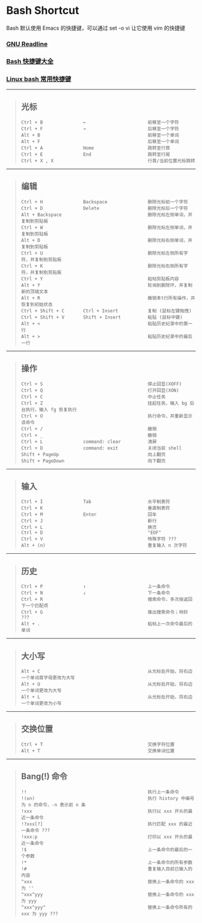 # Bash Shortcut
Bash 默认使用 Emacs 的快捷键，可以通过 set -o vi 让它使用 vim 的快捷键
### [GNU Readline](https://en.wikipedia.org/wiki/GNU_Readline)
### [Bash 快捷键大全](https://www.runoob.com/w3cnote/bash-shortcut.html)
### [Linux bash 常用快捷键](https://www.cnblogs.com/dabaodb/p/10148929.html)
---
>## 光标
>```
>Ctrl + B               ←                       前移至一个字符
>Ctrl + F               →                       后移至一个字符
>Alt + B                                        前移至一个单词
>Alt + F                                        后移至一个单词
>Ctrl + A               Home                    跳转至行首
>Ctrl + E               End                     跳转至行尾
>Ctrl + X , X                                   行首/当前位置光标跳转
>```
---
>## 编辑                                          
>```
>Ctrl + H               Backspace               删除光标前一个字符
>Ctrl + D               Delete                  删除光标后一个字符
>Alt + Backspace                                删除光标左侧单词，并复制到剪贴板
>Ctrl + W                                       删除光标左侧单词，并复制到剪贴板
>Alt + D                                        删除光标右侧单词，并复制到剪贴板
>Ctrl + U                                       删除光标左侧所有字符，并复制到剪贴板
>Ctrl + K                                       删除光标右侧所有字符，并复制到剪贴板
>Ctrl + Y                                       粘帖剪贴板内容
>Alt + Y                                        轮询到删除环，并复制新的顶端文本
>Alt + R                                        撤销本t行所有操作，并恢复到初始状态
>Ctrl + Shift + C       Ctrl + Insert           复制 (鼠标左键拖拽)
>Ctrl + Shift + V       Shift + Insert          粘贴 (鼠标中键)
>Alt + <                                        粘贴历史纪录中的第一行
>Alt + >                                        粘贴历史纪录中的最后一行
>```
---
>## 操作
>```
>Ctrl + S                                       停止回显(XOFF)
>Ctrl + Q                                       打开回显(XON)
>Ctrl + C                                       中止任务
>Ctrl + Z                                       挂起任务，输入 bg 后台执行，输入 fg 恢复执行
>Ctrl + O                                       执行命令，并重新显示该命令
>Ctrl + /                                       撤销
>Ctrl + _                                       撤销
>Ctrl + L               command: clear          清屏
>Ctrl + D               command: exit           关闭当前 shell
>Shift + PageUp                                 向上翻页
>Shift + PageDown                               向下翻页
>```
---
>## 输入
>```
>Ctrl + I               Tab                     水平制表符
>Ctrl + K                                       垂直制表符
>Ctrl + M               Enter                   回车
>Ctrl + J                                       新行
>Ctrl + L                                       换页
>Ctrl + D                                       "EOF"
>Ctrl + V                                       特殊字符 ???
>Alt + (n)                                      重复输入 n 次字符
>```
---                                           
>## 历史
>```
>Ctrl + P               ↑                       上一条命令
>Ctrl + N               ↓                       下一条命令
>Ctrl + R                                       搜索命令，多次按返回下一个匹配项
>Ctrl + G                                       推出搜索命令；响铃 ???
>Alt + .                                        粘帖上一次命令最后的单词
>```
---
>## 大小写
>```
>Alt + C                                        从光标处开始，将右边一个单词首字母更改为大写
>Alt + U                                        从光标处开始，将右边一个单词更改为大写
>Alt + L                                        从光标处开始，将右边一个单词更改为小写
>```
---
>## 交换位置                                         
>```
>Ctrl + T                                       交换字符位置
>Alt + T                                        交换单词位置
>```
---
>## Bang(!) 命令
>```
>!!                                             执行上一条命令
>!(±n)                                          执行 history 中编号为 n 的命令，-n 表示前 n 条
>!xxx                                           执行以 xxx 开头的最近一条命令
>!?xxx[?]                                       执行匹配 xxx 的最近一条命令 ???
>!xxx:p                                         打印以 xxx 开头的最近一条命令
>!$                                             上一条命令的最后的一个参数
>!*                                             上一条命令的所有参数
>!#                                             重复输入目前已输入的内容 
>^xxx                                           替换上一条命令的 xxx 为 ''
>^xxx^yyy                                       替换上一条命令的 xxx 为 yyy
>^xxx^yyy^                                      替换上一条命令所有的 xxx 为 yyy ???
>```